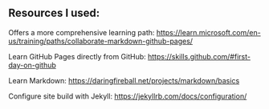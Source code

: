 Resources I used: 
--------------------------
Offers a more comprehensive learning path: <https://learn.microsoft.com/en-us/training/paths/collaborate-markdown-github-pages/>
  
Learn GitHub Pages directly from GitHub: <https://skills.github.com/#first-day-on-github> 
  
Learn Markdown: <https://daringfireball.net/projects/markdown/basics>

Configure site build with Jekyll: <https://jekyllrb.com/docs/configuration/>
